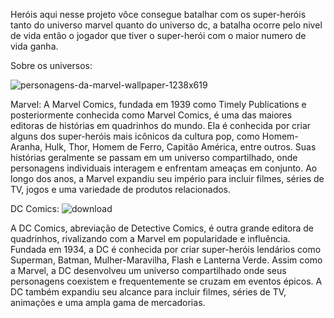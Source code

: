 Heróis aqui nesse projeto vôce consegue batalhar com os super-heróis tanto do universo marvel quanto do universo dc,
a batalha ocorre pelo nivel de vida então o jogador que tiver o super-herói com o maior numero de vida ganha.


Sobre os universos:

![personagens-da-marvel-wallpaper-1238x619](https://github.com/isarmendes/herois/assets/123502060/c1f3a2d6-7079-4c82-96c0-17cb1893b8cd)

Marvel:
A Marvel Comics, fundada em 1939 como Timely Publications e posteriormente conhecida como Marvel Comics, é uma das maiores editoras de histórias em quadrinhos do mundo. Ela é conhecida por criar alguns dos super-heróis mais icônicos da cultura pop, como Homem-Aranha, Hulk, Thor, Homem de Ferro, Capitão América, entre outros. Suas histórias geralmente se passam em um universo compartilhado, 
onde personagens individuais interagem e enfrentam ameaças em conjunto. Ao longo dos anos, a Marvel expandiu seu império para incluir filmes, séries de TV, 
jogos e uma variedade de produtos relacionados.

DC Comics:
![download](https://github.com/isarmendes/herois/assets/123502060/93a0f48d-33f0-4857-89b2-7f681d2e3297)


A DC Comics, abreviação de Detective Comics, é outra grande editora de quadrinhos, rivalizando com a Marvel em popularidade e influência. Fundada em 1934,
a DC é conhecida por criar super-heróis lendários como Superman, Batman, Mulher-Maravilha, Flash e Lanterna Verde. Assim como a Marvel, 
a DC desenvolveu um universo compartilhado onde seus personagens coexistem e frequentemente se cruzam em eventos épicos. A DC também expandiu seu alcance para incluir filmes, 
séries de TV, animações e uma ampla gama de mercadorias.
